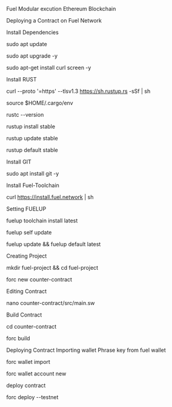 Fuel Modular excution Ethereum Blockchain

Deploying a Contract on Fuel Network

Install Dependencies

sudo apt update

sudo apt upgrade -y

sudo apt-get install curl screen -y 

Install RUST

curl --proto '=https' --tlsv1.3 https://sh.rustup.rs -sSf | sh

source $HOME/.cargo/env

rustc --version

rustup install stable

rustup update stable

rustup default stable

Install GIT

sudo apt install git -y 

Install Fuel-Toolchain

curl https://install.fuel.network | sh

Setting FUELUP

fuelup toolchain install latest

fuelup self update

fuelup update && fuelup default latest

Creating Project

mkdir fuel-project && cd fuel-project

forc new counter-contract

Editing Contract

nano counter-contract/src/main.sw

Build Contract

cd counter-contract

forc build 

Deploying Contract
Importing wallet Phrase key from fuel wallet

forc wallet import

forc wallet account new

deploy contract

forc deploy --testnet
